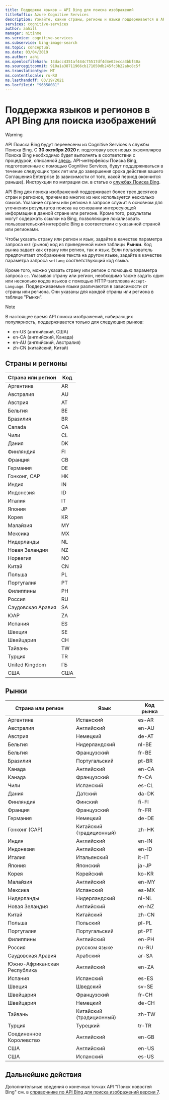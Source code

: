 ```yaml
---
title: Поддержка языков — API Bing для поиска изображений
titleSuffix: Azure Cognitive Services
description: Узнайте, какие страны, регионы и языки поддерживаются в API Bing для поиска новостей.
services: cognitive-services
author: aahill
manager: nitinme
ms.service: cognitive-services
ms.subservice: bing-image-search
ms.topic: conceptual
ms.date: 03/04/2019
ms.author: aahi
ms.openlocfilehash: 14dacc4351af444c75517df4d4e02ecca3bbf40a
ms.sourcegitcommit: 910a1a38711966cb171050db245fc3b22abc8c5f
ms.translationtype: MT
ms.contentlocale: ru-RU
ms.lasthandoff: 03/19/2021
ms.locfileid: "96350081"
---
```

# <a name="language-and-region-support-for-the-bing-image-search-api"></a>Поддержка языков и регионов в API Bing для поиска изображений

> [!WARNING]
> API Поиска Bing будут перенесены из Cognitive Services в службы Поиска Bing. С **30 октября 2020 г.** подготовку всех новых экземпляров Поиска Bing необходимо будет выполнять в соответствии с процедурой, описанной [здесь](/bing/search-apis/bing-web-search/create-bing-search-service-resource).
> API-интерфейсы Поиска Bing, подготовленные с помощью Cognitive Services, будут поддерживаться в течение следующих трех лет или до завершения срока действия вашего Соглашения Enterprise (в зависимости от того, какой период окончится раньше).
> Инструкции по миграции см. в статье о [службах Поиска Bing](/bing/search-apis/bing-web-search/create-bing-search-service-resource).

API Bing для поиска изображений поддерживает более трех десятков стран и регионов, причем во многих из них используется несколько языков. Указание страны или региона в запросе служит в основном для уточнения результатов поиска на основании интересующей информации в данной стране или регионе. Кроме того, результаты могут содержать ссылки на Bing, позволяющие локализовать пользовательский интерфейс Bing в соответствии с указанной страной или регионами.

Чтобы указать страну или регион и язык, задайте в качестве параметра запроса `mkt` (рынок) код из приведенной ниже таблицы **Рынки**. Код рынка задает как страну или регион, так и язык. Если пользователь предпочитает отображение текста на другом языке, задайте в качестве параметра запроса `setLang` соответствующий код языка.

Кроме того, можно указать страну или регион с помощью параметра запроса `cc`. Указывая страну или регион, необходимо также задать один или несколько кодов языков с помощью HTTP-заголовка `Accept-Language`. Поддерживаемые языки различаются в зависимости от страны или региона. Они указаны для каждой страны или региона в таблице "Рынки".

> [!NOTE]
> В настоящее время API поиска изображений, набирающих популярность, поддерживается только для следующих рынков:
> - en-US (английский, США)
> - en-CA (английский, Канада)
> - en-AU (английский, Австралия)
> - zh-CN (китайский, Китай)

## <a name="countriesregions"></a>Страны и регионы

|Страна или регион|Код|
|-------|----|
|Аргентина|AR|
|Австралия|AU|
|Австрия|AT|
|Бельгия|BE|
|Бразилия|BR|
|Canada|CA|
|Чили|CL|
|Дания|DK|
|Финляндия|FI|
|Франция|СВ|
|Германия|DE|
|Гонконг, САР|HK|
|Индия|IN|
|Индонезия|ID|
|Италия|IT|
|Япония|JP|
|Корея|KR|
|Малайзия|MY|
|Мексика|MX|
|Нидерланды|NL|
|Новая Зеландия|NZ|
|Норвегия|NO|
|Китай|CN|
|Польша|PL|
|Португалия|PT|
|Филиппины|PH|
|Россия|RU|
|Саудовская Аравия|SA|
|ЮАР|ZA|
|Испания|ES|
|Швеция|SE|
|Швейцария|CH|
|Тайвань|TW|
|Турция|TR|
|United Kingdom|ГБ|
|США|США|


## <a name="markets"></a>Рынки

|Страна или регион|Язык|Код рынка|
|-------|--------|-----------|
|Аргентина|Испанский|es-AR|
|Австралия|Английский|en-AU|
|Австрия|Немецкий|de-AT|
|Бельгия|Нидерландский|nl-BE|
|Бельгия|Французский|fr-BE|
|Бразилия|Португальский|pt-BR|
|Канада|Английский|en-CA|
|Канада|Французский|fr-CA|
|Чили|Испанский|es-CL|
|Дания|Датский|da-DK|
|Финляндия|Финский|fi-FI|
|Франция|Французский|fr-FR|
|Германия|Немецкий|de-DE|
|Гонконг (САР)|Китайский (традиционный)|zh-HK|
|Индия|Английский|en-IN|
|Индонезия|Английский|en-ID|
|Италия|Итальянский|it-IT|
|Япония|Японский|ja-JP|
|Корея|Корейский|ko-KR|
|Малайзия|Английский|en-MY|
|Мексика|Испанский|es-MX|
|Нидерланды|Нидерландский|nl-NL|
|Новая Зеландия|Английский|en-NZ|
|Китай|Китайский|zh-CN|
|Польша|Польский|pl-PL|
|Португалия|Португальский|pt-PT|
|Филиппины|Английский|en-PH|
|Россия|русском языке|ru-RU|
|Саудовская Аравия|Арабский|ar-SA|
|Южно-Африканская Республика|Английский|en-ZA|
|Испания|Испанский|es-ES|
|Швеция|Шведский|sv-SE|
|Швейцария|Французский|fr-CH|
|Швейцария|Немецкий|de-CH|
|Тайвань|Китайский (традиционный)|zh-TW|
|Турция|Турецкий|tr-TR|
|Соединенное Королевство|Английский|en-GB|
|США|Английский|en-US|
|США|Испанский|es-US|

## <a name="next-steps"></a>Дальнейшие действия
Дополнительные сведения о конечных точках API "Поиск новостей Bing" см. в [справочнике по API Bing для поиска изображений версии 7](/rest/api/cognitiveservices-bingsearch/bing-images-api-v7-reference).